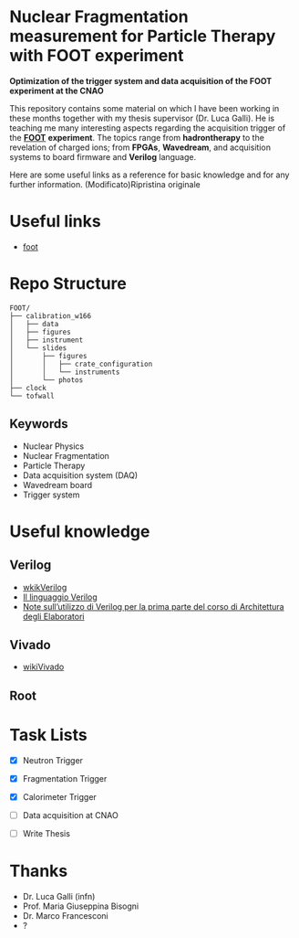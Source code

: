 # Nuclear Fragmentation measurement for Particle Therapy with FOOT experiment

**Optimization of the trigger system and data acquisition of the FOOT experiment at the CNAO**

This repository contains some material on which I have been working in these months together with my thesis supervisor (Dr. Luca Galli). He is teaching me many interesting aspects regarding the acquisition trigger of the [**FOOT**]((https://web.infn.it/foot/)) **experiment**. The topics range from **hadrontherapy** to the revelation of charged ions; from **FPGAs**, **Wavedream**, and acquisition systems to board firmware and **Verilog** language.

Here are some useful links as a reference for basic knowledge and for any further information. (Modificato)Ripristina originale

# Useful links
- [foot](https://web.infn.it/foot/)

# Repo Structure
```
FOOT/
├── calibration_w166
│   ├── data
│   ├── figures
│   ├── instrument
│   └── slides
│       ├── figures
│       │   ├── crate_configuration
│       │   └── instruments
│       └── photos
├── clock
└── tofwall

```

## Keywords
- Nuclear Physics
- Nuclear Fragmentation
- Particle Therapy
- Data acquisition system (DAQ)
- Wavedream board
- Trigger system

# Useful knowledge

## Verilog
- [wkikVerilog](https://it.wikipedia.org/wiki/Verilog)
- [Il linguaggio Verilog](https://www.ge.infn.it/~musico/CourseStuff/VerilogSlides.pdf)
-  [Note sull’utilizzo di Verilog per la prima parte del corso di Architettura degli Elaboratori](http://didawiki.di.unipi.it/lib/exe/fetch.php/informatica/ae/verilog2.pdf)

## Vivado
- [wikiVivado](https://en.wikipedia.org/wiki/Xilinx_Vivado)

## Root

# Task Lists
- [x] Neutron Trigger
- [x] Fragmentation Trigger
- [x] Calorimeter Trigger
- [ ] Data acquisition at CNAO
- [ ] Write Thesis 


# Thanks
- Dr. Luca Galli (infn)
- Prof. Maria Giuseppina Bisogni
- Dr. Marco Francesconi
- ?
